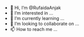 - 👋 Hi, I’m @RufaidaAnjak
- 👀 I’m interested in ...
- 🌱 I’m currently learning ...
- 💞️ I’m looking to collaborate on ...
- 📫 How to reach me ...

<!---
RufaidaAnjak/RufaidaAnjak is a ✨ special ✨ repository because its `README.md` (this file) appears on your GitHub profile.
You can click the Preview link to take a look at your changes.
--->
